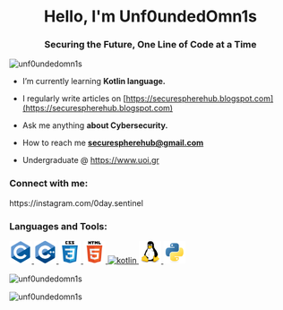 <h1 align="center">Hello, I'm Unf0undedOmn1s</h1>
<h3 align="center">Securing the Future, One Line of Code at a Time</h3>

<p align="left"> <img src="https://komarev.com/ghpvc/?username=unf0undedomn1s&label=Profile%20views&color=0e75b6&style=flat" alt="unf0undedomn1s" /> </p>

-  I’m currently learning **Kotlin language.**

-  I regularly write articles on [https://securespherehub.blogspot.com](https://securespherehub.blogspot.com)

-  Ask me anything **about Cybersecurity.**

-  How to reach me **securespherehub@gmail.com**

- Undergraduate @ https://www.uoi.gr

<h3 align="left">Connect with me:</h3>
https://instagram.com/0day.sentinel
<p align="left">
</p>

<h3 align="left">Languages and Tools:</h3>
<p align="left"> <a href="https://www.cprogramming.com/" target="_blank" rel="noreferrer"> <img src="https://raw.githubusercontent.com/devicons/devicon/master/icons/c/c-original.svg" alt="c" width="40" height="40"/> </a> <a href="https://www.w3schools.com/cpp/" target="_blank" rel="noreferrer"> <img src="https://raw.githubusercontent.com/devicons/devicon/master/icons/cplusplus/cplusplus-original.svg" alt="cplusplus" width="40" height="40"/> </a> <a href="https://www.w3schools.com/css/" target="_blank" rel="noreferrer"> <img src="https://raw.githubusercontent.com/devicons/devicon/master/icons/css3/css3-original-wordmark.svg" alt="css3" width="40" height="40"/> </a> <a href="https://www.w3.org/html/" target="_blank" rel="noreferrer"> <img src="https://raw.githubusercontent.com/devicons/devicon/master/icons/html5/html5-original-wordmark.svg" alt="html5" width="40" height="40"/> </a> <a href="https://kotlinlang.org" target="_blank" rel="noreferrer"> <img src="https://www.vectorlogo.zone/logos/kotlinlang/kotlinlang-icon.svg" alt="kotlin" width="40" height="40"/> </a> <a href="https://www.linux.org/" target="_blank" rel="noreferrer"> <img src="https://raw.githubusercontent.com/devicons/devicon/master/icons/linux/linux-original.svg" alt="linux" width="40" height="40"/> </a> <a href="https://www.python.org" target="_blank" rel="noreferrer"> <img src="https://raw.githubusercontent.com/devicons/devicon/master/icons/python/python-original.svg" alt="python" width="40" height="40"/> </a> </p>

<p><img align="center" src="https://github-readme-stats.vercel.app/api/top-langs?username=unf0undedomn1s&show_icons=true&locale=en&layout=compact" alt="unf0undedomn1s" /></p>

<p><img align="center" src="https://github-readme-streak-stats.herokuapp.com/?user=unf0undedomn1s&" alt="unf0undedomn1s" /></p>

